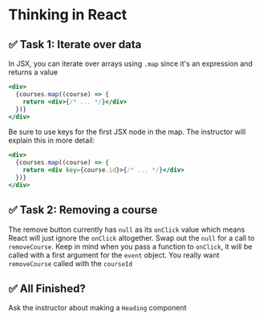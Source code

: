 # Thinking in React

## ✅ Task 1: Iterate over data

In JSX, you can iterate over arrays using `.map` since it's an expression and returns a value

```jsx
<div>
  {courses.map((course) => {
    return <div>{/* ... */}</div>
  })}
</div>
```

Be sure to use keys for the first JSX node in the map. The instructor will explain this in more detail:

```jsx
<div>
  {courses.map((course) => {
    return <div key={course.id}>{/* ... */}</div>
  })}
</div>
```

## ✅ Task 2: Removing a course

The remove button currently has `null` as its `onClick` value which means React will just ignore the `onClick` altogether. Swap out the `null` for a call to `removeCourse`. Keep in mind when you pass a function to `onClick`, it will be called with a first argument for the `event` object. You really want `removeCourse` called with the `courseId`

## ✅ All Finished?

Ask the instructor about making a `Heading` component
